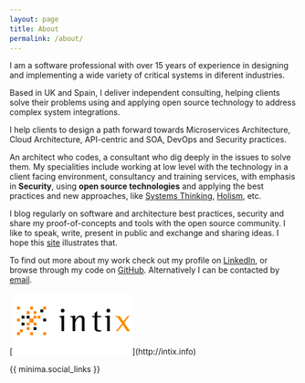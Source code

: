 ```yaml
---
layout: page
title: About
permalink: /about/
---
```


I am a software professional with over 15 years of experience in designing and implementing a wide variety of critical systems in diferent industries.

Based in UK and Spain, I deliver independent consulting, helping clients solve their problems using and applying open source technology to address complex system integrations.

I help clients to design a path forward towards Microservices Architecture, Cloud Architecture, API-centric and SOA, DevOps and Security practices.

An architect who codes, a consultant who dig deeply in the issues to solve them. My specialities include working at low level with the technology in a client facing environment, consultancy and training services, with emphasis in __Security__, using __open source technologies__ and applying the best practices and new approaches, like [Systems Thinking](http://holisticsecurity.io/2007/10/29/holistic-system-security-an-cyber-security-research-priority/), [Holism](http://holisticsecurity.io/2008/06/13/what-is-holism/), etc.

I blog regularly on software and architecture best practices, security and share my proof-of-concepts and tools with the open source community. I like to speak, write, present in public and exchange and sharing ideas. I hope this [site](http://holisticsecurity.io) illustrates that.

To find out more about my work check out my profile on [LinkedIn](https://www.linkedin.com/in/chilcano), or browse through my code on [GitHub](https://github.com/Chilcano). Alternatively I can be contacted by [email](mailto:blog@holisticsecurity.io).


[![WWW.INTIX.INFO](/assets/img/logo-intix.gif "www.intix.info")](http://intix.info)

{{ minima.social_links }}

